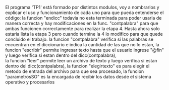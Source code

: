 El programa 'TP1' está formado por distintos modulos, voy a nombrarlos y explicar el uso y funcionamiento de cada uno para que pueda entenderse el código:
la funcion "endicc" todavia no esta terminada para poder usarla de manera correcta y hay modificaciones en la func. "contpalabra" para que ambas   funcionen correctamente para realizar la etapa 4. Hasta ahora solo estaria lista la etapa 3 pero cuando termine la 4 lo modifico para que quede concluido el trabajo.
la funcion "contpalabra" verifica si las palabras se encuentran en el diccionario e indica la cantidad de las que no lo estan,
la funcion "escribir" permite ingresar texto hasta que  el usuario ingrese "@fin" y luego verifica si estan dentro del dicc(contpalabra),               
la funcion "leer" permite leer un archivo de texto y luego verifica si estan dentro del dicc(contpalabra),
la funcion "elegirtexto" es para elegir el metodo de entrada del archivo para que sea procesado,
la funcion "parametrosSO" es la encargada de recibir los datos desde el sistema operativo y procesarlos

